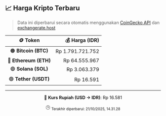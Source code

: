 

<!-- HARGA_KRIPTO -->
## 📈 Harga Kripto Terbaru

> Data ini diperbarui secara otomatis menggunakan [CoinGecko API](https://www.coingecko.com/) dan [exchangerate.host](https://exchangerate.host/)

<div align="center">

| 🪙 Token | 💰 Harga (IDR) |
|:------:|---------------:|
| 🟠 **Bitcoin (BTC)**   | Rp 1.791.721.752 |
| 🔵 **Ethereum (ETH)**  | Rp 64.555.967 |
| 🟣 **Solana (SOL)**    | Rp 3.063.379 |
| 🟢 **Tether (USDT)**   | Rp 16.591 |

---

💱 **Kurs Rupiah (USD → IDR)**: Rp 16.581

🕒 <sub>Terakhir diperbarui: 21/10/2025, 14.31.28</sub>

</div>
<!-- /HARGA_KRIPTO -->